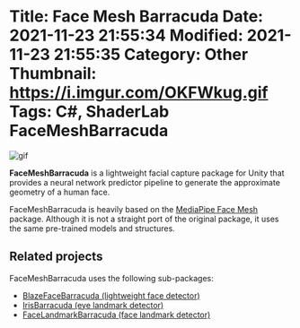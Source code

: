 Title: Face Mesh Barracuda
Date: 2021-11-23 21:55:34
Modified: 2021-11-23 21:55:35
Category: Other
Thumbnail: https://i.imgur.com/OKFWkug.gif
Tags: C#, ShaderLab
FaceMeshBarracuda
=================

![gif](https://i.imgur.com/OKFWkug.gif)

**FaceMeshBarracuda** is a lightweight facial capture package for Unity that
provides a neural network predictor pipeline to generate the approximate
geometry of a human face.

FaceMeshBarracuda is heavily based on the [MediaPipe Face Mesh] package.
Although it is not a straight port of the original package, it uses the same
pre-trained models and structures.

[MediaPipe Face Mesh]:
  https://github.com/tensorflow/tfjs-models/tree/master/face-landmarks-detection

Related projects
----------------

FaceMeshBarracuda uses the following sub-packages:

- [BlazeFaceBarracuda (lightweight face detector)](https://github.com/keijiro/BlazeFaceBarracuda)
- [IrisBarracuda (eye landmark detector)](https://github.com/keijiro/IrisBarracuda)
- [FaceLandmarkBarracuda (face landmark detector)](https://github.com/keijiro/FaceLandmarkBarracuda)
